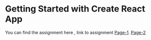 # Getting Started with Create React App

You can find the assignment here , link to assignment 
[Page-1](https://atlys-assignment.vercel.app/).
[Page-2](https://atlys-assignment.vercel.app/comment)

